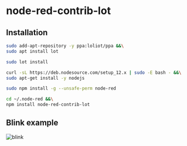# node-red-contrib-lot

## Installation

```bash
sudo add-apt-repository -y ppa:loliot/ppa &&\
sudo apt install lot
```

```bash
sudo lot install
```

```bash
curl -sL https://deb.nodesource.com/setup_12.x | sudo -E bash - &&\
sudo apt-get install -y nodejs
```

```bash
sudo npm install -g --unsafe-perm node-red
```

```bash
cd ~/.node-red &&\
npm install node-red-contrib-lot
```

## Blink example

![blink](https://raw.githubusercontent.com/loliot/node-red-contrib-lot/master/node-red-lot-blink.png)
